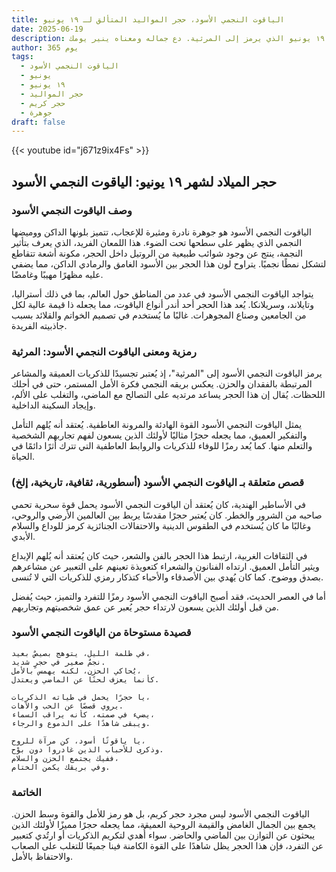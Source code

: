 ```yaml
---
title: الياقوت النجمي الأسود، حجر المواليد المتألق لـ ١٩ يونيو
date: 2025-06-19
description: اشعر بأهمية الياقوت النجمي الأسود، حجر المواليد لـ ١٩ يونيو الذي يرمز إلى المرثية. دع جماله ومعناه ينير يومك.
author: 365 يوم
tags:
  - الياقوت النجمي الأسود
  - يونيو
  - ١٩ يونيو
  - حجر المواليد
  - حجر كريم
  - جوهرة
draft: false
---
```


{{< youtube id="j671z9ix4Fs" >}}

## حجر الميلاد لشهر ١٩ يونيو: الياقوت النجمي الأسود

### وصف الياقوت النجمي الأسود

الياقوت النجمي الأسود هو جوهرة نادرة ومثيرة للإعجاب، تتميز بلونها الداكن ووميضها النجمي الذي يظهر على سطحها تحت الضوء. هذا اللمعان الفريد، الذي يعرف بتأثير النجمة، ينتج عن وجود شوائب طبيعية من الروتيل داخل الحجر، مكونة أشعة تتقاطع لتشكل نمطًا نجميًا. يتراوح لون هذا الحجر بين الأسود الغامق والرمادي الداكن، مما يضفي عليه مظهرًا مهيبًا وغامضًا.

يتواجد الياقوت النجمي الأسود في عدد من المناطق حول العالم، بما في ذلك أستراليا، وتايلاند، وسريلانكا. يُعد هذا الحجر أحد أندر أنواع الياقوت، مما يجعله ذا قيمة عالية لكل من الجامعين وصناع المجوهرات. غالبًا ما يُستخدم في تصميم الخواتم والقلائد بسبب جاذبيته الفريدة.

### رمزية ومعنى الياقوت النجمي الأسود: المرثية

يرمز الياقوت النجمي الأسود إلى "المرثية"، إذ يُعتبر تجسيدًا للذكريات العميقة والمشاعر المرتبطة بالفقدان والحزن. يعكس بريقه النجمي فكرة الأمل المستمر، حتى في أحلك اللحظات. يُقال إن هذا الحجر يساعد مرتديه على التصالح مع الماضي، والتغلب على الألم، وإيجاد السكينة الداخلية.

يمثل الياقوت النجمي الأسود القوة الهادئة والمرونة العاطفية. يُعتقد أنه يُلهم التأمل والتفكير العميق، مما يجعله حجرًا مثاليًا لأولئك الذين يسعون لفهم تجاربهم الشخصية والتعلم منها. كما يُعد رمزًا للوفاء للذكريات والروابط العاطفية التي تترك أثرًا دائمًا في الحياة.

### قصص متعلقة بـ الياقوت النجمي الأسود (أسطورية، ثقافية، تاريخية، إلخ)

في الأساطير الهندية، كان يُعتقد أن الياقوت النجمي الأسود يحمل قوة سحرية تحمي صاحبه من الشرور والخطر. كان يُعتبر حجرًا مقدسًا يربط بين العالمين الأرضي والروحي، وغالبًا ما كان يُستخدم في الطقوس الدينية والاحتفالات الجنائزية كرمز للوداع والسلام الأبدي.

في الثقافات الغربية، ارتبط هذا الحجر بالفن والشعر، حيث كان يُعتقد أنه يُلهم الإبداع ويثير التأمل العميق. ارتداه الفنانون والشعراء كتعويذة تعينهم على التعبير عن مشاعرهم بصدق ووضوح. كما كان يُهدي بين الأصدقاء والأحباء كتذكار رمزي للذكريات التي لا تُنسى.

أما في العصر الحديث، فقد أصبح الياقوت النجمي الأسود رمزًا للتفرد والتميز، حيث يُفضل من قبل أولئك الذين يسعون لارتداء حجر يُعبر عن عمق شخصيتهم وتجاربهم.

### قصيدة مستوحاة من الياقوت النجمي الأسود

```
في ظلمة الليل، يتوهج بصيصٌ بعيد،  
نجمٌ صغير في حجرٍ شديد.  
يُحاكي الحزن، لكنه يهمس بالأمل،  
كأنما يعزف لحنًا عن الماضي ويعتدل.

يا حجرًا يحمل في طياته الذكريات،  
يروي قصصًا عن الحب والآهات.  
يضيء في صمته، كأنه يراقب السماء،  
ويبقى شاهدًا على الدموع والرجاء.

يا ياقوتًا أسود، كن مرآة للروح،  
وذكرى للأحباب الذين غادروا دون بوْح.  
ففيك يجتمع الحزن والسلام،  
وفي بريقك يكمن الختام.
```

### الخاتمة

الياقوت النجمي الأسود ليس مجرد حجر كريم، بل هو رمز للأمل والقوة وسط الحزن. يجمع بين الجمال الغامض والقيمة الروحية العميقة، مما يجعله حجرًا مميزًا لأولئك الذين يبحثون عن التوازن بين الماضي والحاضر. سواء أُهدي لتكريم الذكريات أو ارتُدي كتعبير عن التفرد، فإن هذا الحجر يظل شاهدًا على القوة الكامنة فينا جميعًا للتغلب على الصعاب والاحتفاظ بالأمل.